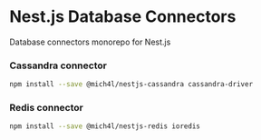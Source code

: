 # Nest.js Database Connectors
Database connectors monorepo for Nest.js

### Cassandra connector
```bash
npm install --save @mich4l/nestjs-cassandra cassandra-driver
```

### Redis connector
```bash
npm install --save @mich4l/nestjs-redis ioredis
```
